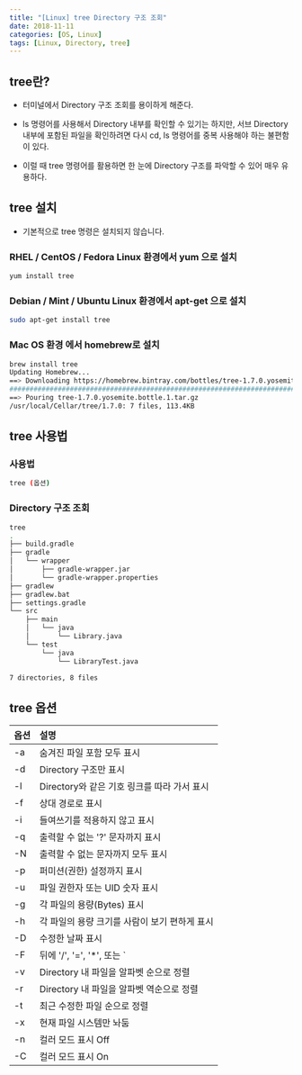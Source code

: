 ```yaml
---
title: "[Linux] tree Directory 구조 조회"
date: 2018-11-11
categories: [OS, Linux]
tags: [Linux, Directory, tree]
---
```


## tree란?

- 터미널에서 Directory 구조 조회를 용이하게 해준다.

- ls 명령어를 사용해서 Directory 내부를 확인할 수 있기는 하지만, 서브 Directory 내부에 포함된 파일을 확인하려면 다시 cd, ls 명령어를 중복 사용해야 하는 불편함이 있다.
- 이럴 때 tree 명령어를 활용하면 한 눈에 Directory 구조를 파악할 수 있어 매우 유용하다.

## tree 설치

- 기본적으로 tree 명령은 설치되지 않습니다.

### RHEL / CentOS / Fedora Linux 환경에서 yum 으로 설치

```bash
yum install tree
```

### Debian / Mint / Ubuntu Linux 환경에서 apt-get 으로 설치

```bash
sudo apt-get install tree
```

### Mac OS 환경 에서 homebrew로 설치

```bash
brew install tree
Updating Homebrew...
==> Downloading https://homebrew.bintray.com/bottles/tree-1.7.0.yosemite.bottle.1.tar.gz
######################################################################## 100.0%
==> Pouring tree-1.7.0.yosemite.bottle.1.tar.gz
/usr/local/Cellar/tree/1.7.0: 7 files, 113.4KB
```

## tree 사용법
### 사용법

```bash
tree (옵션)
```

### Directory 구조 조회

```bash
tree
.
├── build.gradle
├── gradle
│   └── wrapper
│       ├── gradle-wrapper.jar
│       └── gradle-wrapper.properties
├── gradlew
├── gradlew.bat
├── settings.gradle
└── src
    ├── main
    │   └── java
    │       └── Library.java
    └── test
        └── java
            └── LibraryTest.java

7 directories, 8 files
```

## tree 옵션

| 옵션 | 설명 |
|:-|:-|
| -a | 숨겨진 파일 포함 모두 표시 |
| -d | Directory 구조만 표시 |
| -l | Directory와 같은 기호 링크를 따라 가서 표시 |
| -f | 상대 경로로 표시 |
| -i | 들여쓰기를 적용하지 않고 표시 |
| -q | 출력할 수 없는 '?' 문자까지 표시 |
| -N | 출력할 수 없는 문자까지 모두 표시 |
| -p | 퍼미션(권한) 설정까지 표시 |
| -u | 파일 권한자 또는 UID 숫자 표시 |
| -g | 각 파일의 용량(Bytes) 표시 |
| -h | 각 파일의 용량 크기를 사람이 보기 편하게 표시 |
| -D | 수정한 날짜 표시 |
| -F | 뒤에 '/', '=', '*', 또는 `|` 붙여 사용 |
| -v | Directory 내 파일을 알파벳 순으로 정렬 |
| -r | Directory 내 파일을 알파벳 역순으로 정렬 |
| -t | 최근 수정한 파일 순으로 정렬 |
| -x | 현재 파일 시스템만 놔둠 |
| -n | 컬러 모드 표시 Off |
| -C | 컬러 모드 표시 On |